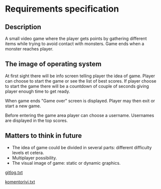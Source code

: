 # Requirements specification



## Description

A small video game where the player gets points by gathering different items while trying to avoid contact with monsters. Game ends when a monster
reaches player.


## The image of operating system

At first sight there will be info screen telling player the idea of game. Player can choose to start the game or see the list of best scores.
If player choose to start the game there will be a countdown of couple of seconds giving player enough time to get ready.

When game ends "Game over" screen is displayed. Player may then exit or start a new game.

Before entering the game area player can choose a username. Usernames are displayed in the top scores.


## Matters to think in future

- The idea of game could be divided in several parts: different difficulty levels et cetera.
- Multiplayer possibility.
- The visual image of game: static or dynamic graphics.


[gitlog.txt](https://github.com/alexalgrund/ot-harjoitustyo/blob/master/laskarit/viikko1/gitlog.txt)

[komentorivi.txt](https://github.com/alexalgrund/ot-harjoitustyo/blob/master/laskarit/viikko1/komentorivi.txt)
